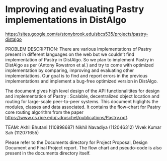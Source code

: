 # Improving and evaluating Pastry implementations in DistAlgo
<https://sites.google.com/a/stonybrook.edu/sbcs535/projects/pastry-distalgo>

PROBLEM DESCRIPTION:
There are various implementations of Pastry present in different languages on
the web but we couldn’t find implementation of Pastry in DistAlgo. So we plan to
implement Pastry in DistAlgo as per (Antony Rowstron et al.) and try to come
with optimized implementation by comparing, improving and evaluating other
implementations. Our goal is to find and report errors in the previous
implementations and implement a bug-free optimized version in DistAlgo.

The document gives high level design of the API functionalitites for design and
implementation of Pastry : Scalable, decentralized object location and routing
for large-scale peer-to-peer systems. This document higlights the modules,
classes and data associated. It contains the flow-chart for Pastry core routing
algorithm from the paper
https://www.cs.rice.edu/~druschel/publications/Pastry.pdf.

TEAM:
Akhil Bhutani (110898687)
Nikhil Navadiya (112046312)
Vivek Kumar Sah (112071655)

Please refer to the Documents directory for Project Proposal, Design Document
and Final Project report. The flow chart and pseudo-code is also present in the
documents directory itself.
